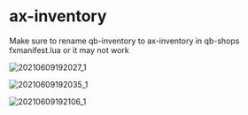 # ax-inventory
 
Make sure to rename qb-inventory to ax-inventory in qb-shops fxmanifest.lua or it may not work

![20210609192027_1](https://user-images.githubusercontent.com/66404074/121489386-09b9f980-c9a2-11eb-9fb9-2b4859343c41.jpg)

![20210609192035_1](https://user-images.githubusercontent.com/66404074/121489387-09b9f980-c9a2-11eb-99e1-e0a62f4f2f42.jpg)

![20210609192106_1](https://user-images.githubusercontent.com/66404074/121489388-0a529000-c9a2-11eb-8817-b16e8b97686e.jpg)
